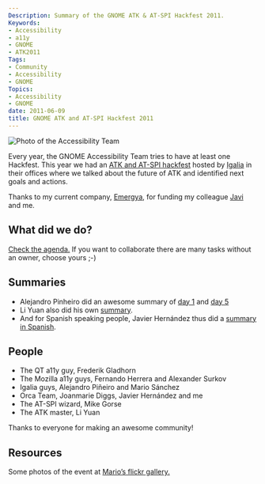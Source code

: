 ```yaml
---
Description: Summary of the GNOME ATK & AT-SPI Hackfest 2011.
Keywords:
- Accessibility
- a11y
- GNOME
- ATK2011
Tags:
- Community
- Accessibility
- GNOME
Topics:
- Accessibility
- GNOME
date: 2011-06-09
title: GNOME ATK and AT-SPI Hackfest 2011
---
```


![Photo of the Accessibility Team](http://farm3.static.flickr.com/2683/5714492286_817d6737f8_d.jpg)

Every year, the GNOME Accessibility Team tries to have at least one Hackfest.
This year we had an [ATK and AT-SPI hackfest](https://live.gnome.org/Hackfests/ATK2011/)
hosted by [Igalia](http://www.igalia.es) in their offices where we talked about
the future of ATK and identified next goals and actions.

Thanks to my current company, [Emergya](http://www.emergya.es), for funding my
colleague [Javi](https://javierha.wordpress.com/) and me.

## What did we do?

[Check the agenda.](https://live.gnome.org/Hackfests/ATK2011/Agenda/) If you
want to collaborate there are many tasks without an owner, choose yours ;-)

## Summaries

* Alejandro Pinheiro did an awesome summary of
[day 1](http://blogs.igalia.com/apinheiro/2011/05/09/atkat-spi2-hackfest-2011-day-1/)
and
[day 5](http://blogs.igalia.com/apinheiro/2011/05/13/atkat-spi2-hackfest-2011-day-5/)
* Li Yuan also did his own [summary](https://whttp://blogs.gnome.org/leeyuan/2011/05/25/gnome-atk-hackfest-2011/).
* And for Spanish speaking people, Javier Hernández thus did a
[summary in Spanish](http://universo.emergya.es/espacios/jhernandez/resumen-del-atkat-spi-hackfest-2011/).

## People

* The QT a11y guy, Frederik Gladhorn
* The Mozilla a11y guys, Fernando Herrera and Alexander Surkov
* Igalia guys, Alejandro Piñeiro and Mario Sánchez
* Orca Team, Joanmarie Diggs, Javier Hernández and me
* The AT-SPI wizard, Mike Gorse
* The ATK master, Li Yuan

Thanks to everyone for making an awesome community!

## Resources

Some photos of the event at [Mario’s flickr gallery.](http://www.flickr.com/photos/mariosp/sets/72157626707089924/with/5714489438/)
